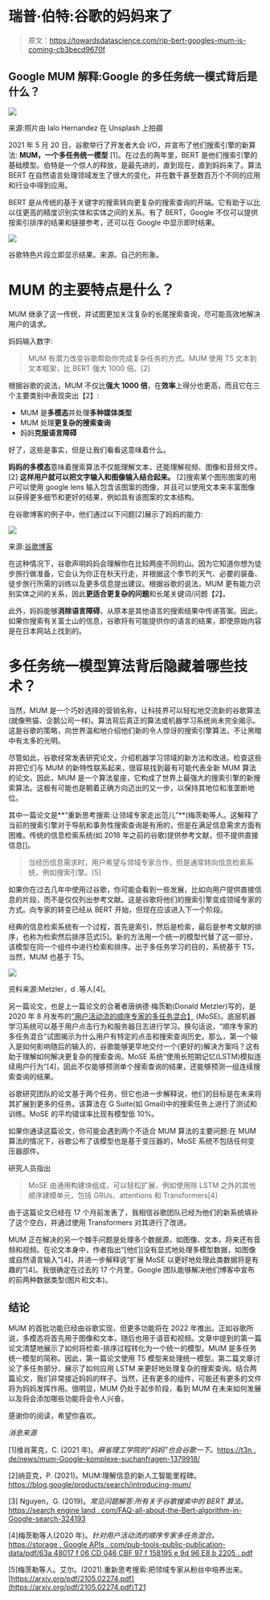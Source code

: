 # 瑞普·伯特:谷歌的妈妈来了

> 原文：<https://towardsdatascience.com/rip-bert-googles-mum-is-coming-cb3becd9670f>

## Google MUM 解释:Google 的多任务统一模式背后是什么？

![](img/686be361409382165a074fa2075da201.png)

来源:照片由 Ialo Hernandez 在 Unsplash 上拍摄

2021 年 5 月 20 日，谷歌举行了开发者大会 I/O，并宣布了他们搜索引擎的新算法: **MUM，一个多任务统一模型** [1]。在过去的两年里，BERT 是他们搜索引擎的基础模型。伯特是一个惊人的释放，是最先进的，直到现在，直到妈妈来了。算法 BERT 在自然语言处理领域发生了很大的变化，并在数千甚至数百万个不同的应用和行业中得到应用。

BERT 是从传统的基于关键字的搜索转向更复杂的搜索查询的开端。它有助于以比以往更高的精度识别实体和实体之间的关系。有了 BERT，Google 不仅可以提供按索引排序的结果和链接参考，还可以在 Google 中显示即时结果。

![](img/9f2e403f9ba72bd281ed1ebb90130ddf.png)

谷歌特色片段立即显示结果。来源。自己的形象。

# MUM 的主要特点是什么？

MUM 继承了这一传统，并试图更加关注复杂的长尾搜索查询，尽可能高效地解决用户的请求。

妈妈输入数字:

> MUM 有潜力改变谷歌帮助你完成复杂任务的方式。MUM 使用 T5 文本到文本框架，比 BERT 强大 1000 倍。[2]

根据谷歌的说法，MUM 不仅比**强大 1000 倍**，在**效率**上得分也更高，而且它在三个主要类别中表现突出【2】:

*   MUM 是**多模态**并处理**多种媒体类型**
*   MUM 处理**更复杂的搜索查询**
*   妈妈**克服语言障碍**

好了，这些是事实，但是让我们看看这意味着什么。

**妈妈的多模态**意味着搜索算法不仅能理解文本，还能理解视频、图像和音频文件。[2] **这样用户就可以把文字输入和图像输入结合起来。** [2]搜索某个图形图案的用户可以使用 google lens 输入包含该图案的图像，并且可以使用文本来丰富图像以获得更多细节和更好的结果，例如具有该图案的文本结构。

在谷歌博客的例子中，他们通过以下问题[2]展示了妈妈的能力:

![](img/d26def59b83623a71477edd4d97066b1.png)

来源:[谷歌博客](https://blog.google/products/search/introducing-mum/)

在这种情况下，谷歌声明妈妈会理解你在比较两座不同的山。因为它知道你想为徒步旅行做准备，它会认为你正在秋天行走，并根据这个季节的天气、必要的装备、徒步旅行所需的训练以及更多信息提出建议。根据谷歌的说法，MUM 更有能力识别实体之间的关系，因此**更适合更复杂的问题**和长尾关键词/问题【2】。

此外，妈妈能够**消除语言障碍**，从原本是其他语言的搜索结果中传递答案。因此，如果你搜索有关富士山的信息，谷歌将有可能提供你的语言的结果，即使原始内容是在日本网站上找到的。

# 多任务统一模型算法背后隐藏着哪些技术？

当然，MUM 是一个巧妙选择的营销名称，让科技界可以轻松地交流新的谷歌算法(就像熊猫、企鹅公司一样)。算法背后真正的算法或机器学习系统尚未完全揭示。这是谷歌的策略，向世界温和地介绍他们新的令人惊讶的搜索引擎算法，不让黑暗中有太多的光明。

尽管如此，谷歌经常发表研究论文，介绍机器学习领域的新方法和改进。检查这些并把它们与 MUM 的新特性联系起来，很容易找到最有可能代表全新 MUM 算法的论文。因此，MUM 是一个算法星座，它构成了世界上最强大的搜索引擎的新搜索算法。这极有可能也是朝着正确方向迈出的又一步，以保持其地位和准垄断地位。

其中一篇论文是**“重新思考搜索:让领域专家走出范儿”**(梅茨勒等人。这解释了当前的搜索引擎对于导航和事务性搜索查询是有用的，但是在满足信息需求方面有困难。传统的信息检索系统(如 2018 年之前的谷歌)提供参考文献，但不提供直接信息[]。

> 当经历信息需求时，用户希望与领域专家合作，但是通常转向信息检索系统，例如搜索引擎。[5]

如果你在过去几年中使用过谷歌，你可能会看到一些发展，比如向用户提供直接信息的片段，而不是仅仅列出参考文献。这是谷歌将他们的搜索引擎变成领域专家的方式。向专家的转变已经从 BERT 开始，但现在应该进入下一个阶段。

经典的信息检索系统有一个过程，首先是索引，然后是检索，最后是参考文献的排序，也称为检索然后排序范式[5]。新的方法用一个统一的模型代替了这一部分，该模型在同一个组件中进行检索和排序。出于多任务学习的目的，系统基于 T5，当然，MUM 也基于 T5。

![](img/f89425dab0c68d3cc816fa33d5369918.png)

资料来源:Metzler，d .等人[4]。

另一篇论文，也是上一篇论文的合著者唐纳德·梅茨勒(Donald Metzler)写的，是 2020 年 8 月发布的[“用户活动流的顺序专家的多任务混合】](https://storage.googleapis.com/pub-tools-public-publication-data/pdf/63a48017f06cd046cbf97f158195e9d96e8b2205.pdf) (MoSE)。底层机器学习系统可以基于用户点击行为和服务器日志进行学习。换句话说，“顺序专家的多任务混合”试图揭示为什么用户有特定的点击和搜索查询历史。那么，第一个输入是如何影响随后的输入的，谷歌能够更早地交付一个(更好的)解决方案吗？这有助于理解如何解决更复杂的搜索查询。MoSE 系统“使用长短期记忆(LSTM)模拟连续用户行为”[4]，因此不仅能够预测单个搜索查询的结果，还能够预测一组连续搜索查询的结果。

谷歌研究团队的论文基于两个任务，但它也进一步解释说，他们的目标是在未来将其扩展到更多的任务。该算法在 G Suite(如 Gmail)中的搜索任务上进行了测试和训练。MoSE 的平均错误率比现有模型低 10%。

如果你通读这篇论文，你可能会遇到两个不适合 MUM 算法的主要问题:在 MUM 算法的情况下，谷歌公布了该模型也是基于变压器的，MoSE 系统不包括任何变压器部件。

研究人员指出

> MoSE 由通用构建块组成，可以轻松扩展，例如使用除 LSTM 之外的其他顺序建模单元，包括 GRUs、attentions 和 Transformers[4]

由于这篇论文已经在 17 个月前发表了，我相信谷歌团队已经为他们的新系统填补了这个空白，并通过使用 Transformers 对其进行了改进。

MUM 正在解决的另一个棘手问题是处理多个数据源，如图像、文本，将来还有音频和视频。在论文本身中，作者指出“[他们]没有显式地处理多模型数据，如图像或自然语言输入”[4]，并进一步解释说“扩展 MoSE 以更好地处理此类数据将是有趣的”[4]。我很确定在过去的 17 个月里，Google 团队能够解决他们博客中宣布的前两种数据类型(图片和文本)。

## 结论

MUM 的首批功能已经由谷歌实现，但更多功能将在 2022 年推出。正如谷歌所说，多模态将首先用于图像和文本，随后也用于语音和视频。文章中提到的第一篇论文清楚地展示了如何将检索-排序过程转化为一个统一的模型。MUM 是多任务统一模型的简称。因此，第一篇论文使用 T5 模型来处理统一模型。第二篇文章讨论了多任务部分，展示了如何应用 LSTM 来更好地处理复杂的搜索查询。结合两篇论文，我们非常接近妈妈的样子。当然，还有更多的组件，可能还有更多的文件将为妈妈发挥作用。很明显，MUM 仍处于起步阶段，看到 MUM 在未来如何发展以及将会添加哪些功能将会令人兴奋。

感谢你的阅读，希望你喜欢。

*消息来源*

[1]维肖莱克，C. (2021 年)。*麻省理工学院的“妈妈”也会谷歌一下。*[https://t3n . de/news/mum-Google-komplexe-suchanfragen-1379918/](https://t3n.de/news/mum-google-komplexe-suchanfragen-1379918/)

[2]纳亚克，P. (2021)。MUM:理解信息的新人工智能里程碑。https://blog.google/products/search/introducing-mum/

[3] Nguyen，G. (2019)。*常见问题解答:所有关于谷歌搜索中的 BERT 算法。*[https://search engine land . com/FAQ-all-about-the-Bert-algorithm-in-Google-search-324193](https://searchengineland.com/faq-all-about-the-bert-algorithm-in-google-search-324193)

[4]梅茨勒等人(2020 年)。*针对用户活动流的顺序专家多任务混合。*[https://storage . Google APIs . com/pub-tools-public-publication-data/pdf/63a 48017 f 06 CD 046 CBF 97 f 158195 e 9d 96 E8 b 2205 . pdf](https://storage.googleapis.com/pub-tools-public-publication-data/pdf/63a48017f06cd046cbf97f158195e9d96e8b2205.pdf)

[5]梅茨勒等人。艾尔。(2021).重新思考搜索:把领域专家从粉丝中培养出来。[https://arxiv.org/pdf/2105.02274.pdf](https://arxiv.org/pdf/2105.02274.pdf)T21